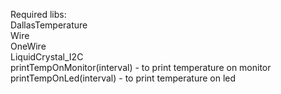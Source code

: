 Required libs:  
DallasTemperature  
Wire  
OneWire  
LiquidCrystal_I2C    
printTempOnMonitor(interval) - to print temperature on monitor  
printTempOnLed(interval) - to print temperature on led
